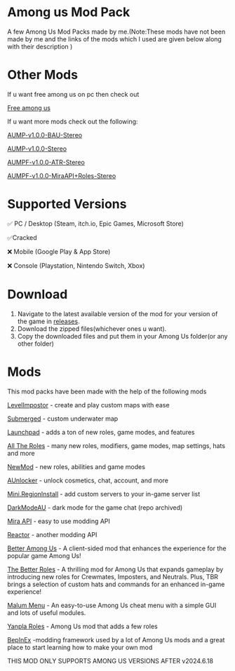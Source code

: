 # Among us Mod Pack

A few Among Us Mod Packs made by me.(Note:These mods have not been made by me and the links of the mods which I used are given below along with their description )

# Other Mods

If u want free among us on pc then check out
 
[Free among us](https://github.com/superidol1890/Free-Among-Us)

If u want more mods check out the following:

[AUMP-v1.0.0-BAU-Stereo](https://www.mediafire.com/file/pn17hnpjj4ohl9n/AUMP-v1.0.0-BAU-Stereo.zip/file)

[AUMP-v1.0.0-Stereo](https://www.mediafire.com/file/tvsmu2fj4jcc8g0/AUMP-v1.0.0-Stereo.zip/file)

[AUMPF-v1.0.0-ATR-Stereo](https://www.mediafire.com/file/t9xk067469r45vh/AUMPF-v1.0.0-ATR-Stereo.zip/file)

[AUMPF-v1.0.0-MiraAPI+Roles-Stereo](https://www.mediafire.com/file/e1g0v4bjao22zit/AUMPF-v1.0.0-MiraAPI%252BRoles-Stereo.zip/file)

# Supported Versions

✅ PC / Desktop (Steam, itch.io, Epic Games, Microsoft Store)

✅Cracked

❌ Mobile (Google Play & App Store)

❌ Console (Playstation, Nintendo Switch, Xbox)

# Download

1. Navigate to the latest available version of the mod for your version of the game in [releases](https://github.com/superidol1890/Among-Us-Mod-Pack/releases).
2. Download the zipped files(whichever ones u want).
3. Copy the downloaded files and put them in your Among Us folder(or any other folder)

# Mods

This mod packs have been made with the help of the following mods

[LevelImpostor](https://levelimposter.net) - create and play custom maps with ease

[Submerged](https://github.com/SubmergedAmongUs/Submerged) - custom underwater map

[Launchpad](https://launchpad.xtracube.dev/index.php/Main_Page) - adds a ton of new roles, game modes, and features

[All The Roles](https://github.com/Zeo666/AllTheRoles) - many new roles, modifiers, game modes, map settings, hats and more

[NewMod](https://github.com/CallOfCreator/NewMod) - new roles, abilities and game modes

[AUnlocker](https://github.com/astra1dev/AUnlocker) - unlock cosmetics, chat, account, and more

[Mini.RegionInstall](https://github.com/miniduikboot/Mini.RegionInstall) - add custom servers to your in-game server list

[DarkModeAU](https://github.com/the-real-techiee/DarkModeAU) - dark mode for the game chat (repo archived)

[Mira API](https://github.com/All-Of-Us-Mods/MiraAPI) - easy to use modding API

[Reactor](https://github.com/NuclearPowered/Reactor) - another modding API

[Better Among Us](https://github.com/EnhancedNetwork/BetterAmongUs-Public) - A client-sided mod that enhances the experience for the popular game Among Us!

[The Better Roles](https://github.com/EnhancedNetwork/TheBetterRoles-Public) - A thrilling mod for Among Us that expands gameplay by introducing new roles for Crewmates, Imposters, and Neutrals. Plus, TBR brings a selection of custom hats and commands for an enhanced in-game experience!

[Malum Menu](https://github.com/scp222thj/MalumMenu) - An easy-to-use Among Us cheat menu with a simple GUI and lots of useful modules.

[Yanpla Roles](https://github.com/yanpla/yanplaRoles) - Among Us mod that adds a few roles

[BepInEx](https://builds.bepinex.dev/projects/bepinex_be) -modding framework used by a lot of Among Us mods and a great place to start learning how to make your own mod 

THIS MOD ONLY SUPPORTS AMONG US VERSIONS AFTER v2024.6.18
